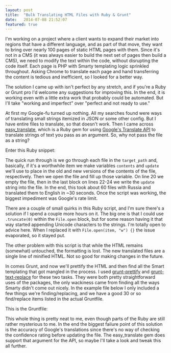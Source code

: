 ```yaml
---
layout: post
title:  "Bulk Translating HTML Files with Ruby & Grunt"
date:   2014-07-08 21:52:07
featured: true
---
```

I'm working on a project where a client wants to expand their market into regions that have a different language, and as part of that move, they want to bring over nearly 100 pages of static HTML pages with them. Since it's not in a CMS (it was always easier to build the next set of pages then build a CMS), we need to modify the text within the code, without disrupting the code itself. Each page is PHP with Smarty templating logic sprinkled throughout. Asking Chrome to translate each page and hand transferring the content is tedious and inefficient, so I looked for a better way.

The solution I came up with isn't perfect by any stretch, and if you're a Ruby or Grunt pro I'd welcome any suggestions for improving this. In the end, it is working even with a little extra work that probably could be automated. But I'll take "working and imperfect" over "perfect and not ready to use."

At first my Google-fu turned up nothing. All my searches found were ways of translating small strings itemized in JSON or some other config. But I have entire files to translate, so that doesn't work. Then I came across [easy_translate](https://github.com/seejohnrun/easy_translate), which is a Ruby gem for using [Google's Translate API](https://developers.google.com/translate/) to translate strings of text you pass as an argument. So, why not pass the file as a string?

Enter this Ruby snippet:

<script src="https://gist.github.com/paulmolluzzo/49243f515eccf65ab0d7.js"></script>

The quick run through is we go through each file in the `target_path` and, basically, if it's a worthwhile item we make variables `contents` and `update` we'll use to place in the old and new versions of the contents of the file, respectively. Then we open the file and fill up those variable. On line 20 we empty the file, then in the last block on lines 22-24 we write the `update` string into the file. In the end, this took about 60 files with Russia and translated them to English in ~30 seconds. Once the script was working, the biggest impediment was Google's rate limit.

There are a couple of small quirks in this Ruby script, and I'm sure there's a solution if I spend a couple more hours on it. The big one is that I could use `.truncate(0)` within the `File.open` block, but for some reason having it that way started appending Unicode characters to the strings. I'm totally open to advice here. When I replaced it with `File.open(item, "w") {}` the issue evaporated, so it stayed put.

The other problem with this script is that while the HTML remains (somewhat) untouched, the formatting is lost. The new translated files are a single line of minified HTML. Not so good for making changes in the future.

In comes Grunt, and now we'll prettify the HTML and then find all the Smart templating that got mangled in the process. I used [grunt-prettify](https://www.npmjs.org/package/grunt-prettify) and [grunt-text-replace](https://github.com/yoniholmes/grunt-text-replace) for these two tasks. They were both pretty straightforward uses of the packages, the only wackiness came from finding all the ways Smarty didn't come out nicely. In the example file below I only included a few things we're finding/replacing, and we have a good 30 or so find/replace items listed in the actual Gruntfile.

This is the Gruntfile:

<script src="https://gist.github.com/paulmolluzzo/ed41f3423f23f13a1322.js"></script>

This whole thing is pretty neat to me, even though parts of the Ruby are still rather mysterious to me. In the end the biggest failure point of this solution is the accuracy of Google's translations since there's no way of checking the confidence rating before updating the file. The easy_translate gem does support that argument for the API, so maybe I'll take a look and tweak this all further.
